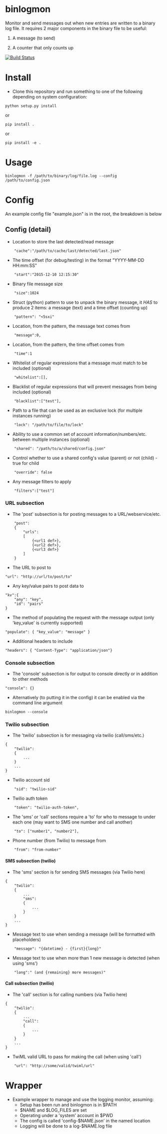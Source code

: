 binlogmon
=========
Monitor and send messages out when new entries are written to a binary log file. It requires 2 major components in the binary file to be useful:

1. A message (to send)

2. A counter that only counts up

[![Build Status](https://travis-ci.org/epiphyte/binlogmon.svg?branch=master)](https://travis-ci.org/epiphyte/binlogmon)

# Install
* Clone this repository and run something to one of the following depending on system configuration:
```
python setup.py install
```
or
```
pip install .
```
or
```
pip install -e .
```

# Usage

```
binlogmon -f /path/to/binary/log/file.log --config /path/to/config.json
```

# Config
An example config file "example.json" is in the root, the breakdown is below

## Config (detail)

* Location to store the last detected/read message
```
    "cache":"/path/to/cache/last/detected/last.json"
```

* The time offset (for debug/testing) in the format "YYYY-MM-DD HH:mm:SS"
```
    "start":"2015-12-10 12:15:30"
```

* Binary file message size
```
    "size":1024
```

* Struct (python) pattern to use to unpack the binary message, it _HAS_ to produce 2 items: a message (text) and a time offset (counting up)
```
    "pattern": "<5sxi"
```

* Location, from the pattern, the message text comes from
```
    "message":0,
```

* Location, from the pattern, the time offset comes from
```
    "time":1
```

* Whitelist of regular expressions that a message must match to be included (optional)
```
    "whitelist":[],
```

* Blacklist of regular expressions that will prevent messages from being included (optional)
```
    "blacklist":["test"],
```

* Path to a file that can be used as an exclusive lock (for multiple instances running)
```
    "lock": "/path/to/file/to/lock"
```

* Ability to use a common set of account information/numbers/etc. between multiple instances (optional)
```
    "shared": "/path/to/a/shared/config.json"
```

* Control whether to use a shared config's value (parent) or not (child) - true for child
```
    "override": false
```

* Any message filters to apply
```
    "filters":["test"]
```

### URL subsection

* The 'post' subsection is for posting messages to a URL/webservice/etc.
```
    "post":
    {
        "urls": 
        [
            {<url1 def>},
            {<url2 def>},
            {<url3 def>}
        ]
    }
```

* The URL to post to 
```
"url": "http://url/to/post/to"
```

* Any key/value pairs to post data to
```
"kv":{
    "any": "key",
    "id": "pairs"
}
```

* The method of populating the request with the message output (only 'key_value' is currently supported)
```
"populate": { "key_value": "message" }
```

* Additional headers to include
```
"headers": { "Content-Type": "application/json"}
```

### Console subsection

* The 'console' subsection is for output to console directly or in addition to other methods
```
"console": {}
```

* Alternatively (to putting it in the config) it can be enabled via the command line argument
```
binlogmon --console
```


### Twilio subsection

* The 'twilio' subsection is for messaging via twilio (call/sms/etc.)
```
{
    "twilio":
    {
        ...
    }
    ...
}
```

* Twilio account sid
```
    "sid": "twilio-sid"
```

* Twilio auth token
```
    "token": "twilio-auth-token",
```

* The 'sms' or 'call' sections require a 'to' for who to message to under each one (may want to SMS one number and call another)
```
    "to": ["number1", "number2"],
```

* Phone number (from Twilio) to message from
```
    "from": "from-number"
```

#### SMS subsection (twilio)

* The 'sms' section is for sending SMS messages (via Twilio here)
```
{
    "twilio":
    {
        ...
        "sms":
        {
            ...
        }
    }
    ...
}
```

* Message text to use when sending a message (will be formatted with placeholders)
```
    "message": "{datetime} - {first}{long}"
```

* Message text to use when more than 1 new message is detected (when using 'sms')
```
    "long":" (and {remaining} more messages)"
```

#### Call subsection (twilio)
* The 'call' section is for calling numbers (via Twilio here)
```
{
    "twilio":
    {
        ...
        "call":
        {
            ...
        }
    }
    ...
}
```

* TwiML valid URL to pass for making the call (when using 'call')
```
    "url": "http://some/valid/twiml/url"
```

# Wrapper

* Example wrapper to manage and use the logging monitor, assuming:
    * Setup has been run and binlogmon is in $PATH
    * $NAME and $LOG_FILES are set
    * Operating under a 'system' account in $PWD
    * The config is called 'config-$NAME.json' in the named location
    * Logging will be done to a log-$NAME.log file
